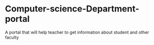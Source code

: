 # Computer-science-Department-portal
A portal that will help teacher to get information about student and other faculty

